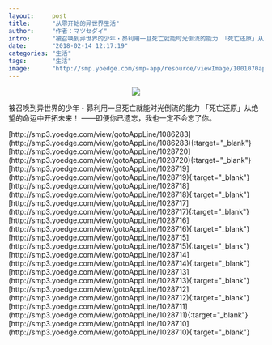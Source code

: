 ```yaml
---
layout:     post
title:      "从零开始的异世界生活"
author:     "作者：マツセダイ"
intro:      "被召唤到异世界的少年・昴利用一旦死亡就能时光倒流的能力 「死亡还原」从绝望的命运中开拓未来！ ——即便你已遗忘，我也一定不会忘了你。"
date:       "2018-02-14 12:17:19"
categories: "生活"
tags:       "生活"
image:      "http://smp.yoedge.com/smp-app/resource/viewImage/1001070appline.png"
---
```

<div style="text-align: center">
<p><img src="http://smp.yoedge.com/smp-app/resource/viewImage/1001070appline.png"/></p>
</div>
<p class="post-meta">
<span>被召唤到异世界的少年・昴利用一旦死亡就能时光倒流的能力 「死亡还原」从绝望的命运中开拓未来！ ——即便你已遗忘，我也一定不会忘了你。</span>
</p>
[http://smp3.yoedge.com/view/gotoAppLine/1086283](http://smp3.yoedge.com/view/gotoAppLine/1086283){:target="_blank"}
[http://smp3.yoedge.com/view/gotoAppLine/1028720](http://smp3.yoedge.com/view/gotoAppLine/1028720){:target="_blank"}
[http://smp3.yoedge.com/view/gotoAppLine/1028719](http://smp3.yoedge.com/view/gotoAppLine/1028719){:target="_blank"}
[http://smp3.yoedge.com/view/gotoAppLine/1028718](http://smp3.yoedge.com/view/gotoAppLine/1028718){:target="_blank"}
[http://smp3.yoedge.com/view/gotoAppLine/1028717](http://smp3.yoedge.com/view/gotoAppLine/1028717){:target="_blank"}
[http://smp3.yoedge.com/view/gotoAppLine/1028716](http://smp3.yoedge.com/view/gotoAppLine/1028716){:target="_blank"}
[http://smp3.yoedge.com/view/gotoAppLine/1028715](http://smp3.yoedge.com/view/gotoAppLine/1028715){:target="_blank"}
[http://smp3.yoedge.com/view/gotoAppLine/1028714](http://smp3.yoedge.com/view/gotoAppLine/1028714){:target="_blank"}
[http://smp3.yoedge.com/view/gotoAppLine/1028713](http://smp3.yoedge.com/view/gotoAppLine/1028713){:target="_blank"}
[http://smp3.yoedge.com/view/gotoAppLine/1028712](http://smp3.yoedge.com/view/gotoAppLine/1028712){:target="_blank"}
[http://smp3.yoedge.com/view/gotoAppLine/1028711](http://smp3.yoedge.com/view/gotoAppLine/1028711){:target="_blank"}
[http://smp3.yoedge.com/view/gotoAppLine/1028710](http://smp3.yoedge.com/view/gotoAppLine/1028710){:target="_blank"}


